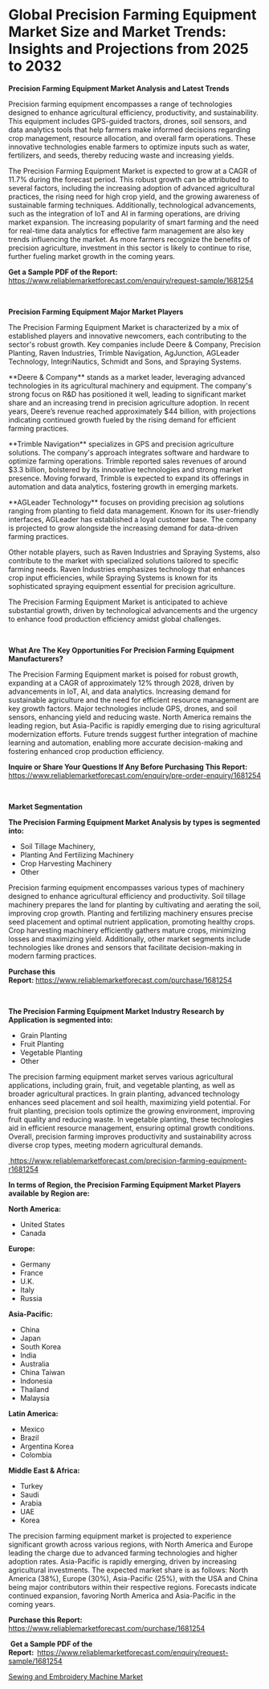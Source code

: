 <p><h1>Global Precision Farming Equipment Market Size and Market Trends: Insights and Projections from 2025 to 2032</h1></p><p><strong>Precision Farming Equipment Market Analysis and Latest Trends</strong></p>
<p><p>Precision farming equipment encompasses a range of technologies designed to enhance agricultural efficiency, productivity, and sustainability. This equipment includes GPS-guided tractors, drones, soil sensors, and data analytics tools that help farmers make informed decisions regarding crop management, resource allocation, and overall farm operations. These innovative technologies enable farmers to optimize inputs such as water, fertilizers, and seeds, thereby reducing waste and increasing yields.</p><p>The Precision Farming Equipment Market is expected to grow at a CAGR of 11.7% during the forecast period. This robust growth can be attributed to several factors, including the increasing adoption of advanced agricultural practices, the rising need for high crop yield, and the growing awareness of sustainable farming techniques. Additionally, technological advancements, such as the integration of IoT and AI in farming operations, are driving market expansion. The increasing popularity of smart farming and the need for real-time data analytics for effective farm management are also key trends influencing the market. As more farmers recognize the benefits of precision agriculture, investment in this sector is likely to continue to rise, further fueling market growth in the coming years.</p></p>
<p><strong>Get a Sample PDF of the Report:&nbsp;</strong> <a href="https://www.reliablemarketforecast.com/enquiry/request-sample/1681254?utm_campaign=3357&utm_medium=2&utm_source=Github&utm_content=ia&utm_term=11042025&utm_id=precision-farming-equipment">https://www.reliablemarketforecast.com/enquiry/request-sample/1681254</a></p>
<p>&nbsp;</p>
<p><strong>Precision Farming Equipment Major Market Players</strong></p>
<p><p>The Precision Farming Equipment Market is characterized by a mix of established players and innovative newcomers, each contributing to the sector's robust growth. Key companies include Deere & Company, Precision Planting, Raven Industries, Trimble Navigation, AgJunction, AGLeader Technology, IntegriNautics, Schmidt and Sons, and Spraying Systems.</p><p>**Deere & Company** stands as a market leader, leveraging advanced technologies in its agricultural machinery and equipment. The company's strong focus on R&D has positioned it well, leading to significant market share and an increasing trend in precision agriculture adoption. In recent years, Deere’s revenue reached approximately $44 billion, with projections indicating continued growth fueled by the rising demand for efficient farming practices.</p><p>**Trimble Navigation** specializes in GPS and precision agriculture solutions. The company's approach integrates software and hardware to optimize farming operations. Trimble reported sales revenues of around $3.3 billion, bolstered by its innovative technologies and strong market presence. Moving forward, Trimble is expected to expand its offerings in automation and data analytics, fostering growth in emerging markets.</p><p>**AGLeader Technology** focuses on providing precision ag solutions ranging from planting to field data management. Known for its user-friendly interfaces, AGLeader has established a loyal customer base. The company is projected to grow alongside the increasing demand for data-driven farming practices.</p><p>Other notable players, such as Raven Industries and Spraying Systems, also contribute to the market with specialized solutions tailored to specific farming needs. Raven Industries emphasizes technology that enhances crop input efficiencies, while Spraying Systems is known for its sophisticated spraying equipment essential for precision agriculture.</p><p>The Precision Farming Equipment Market is anticipated to achieve substantial growth, driven by technological advancements and the urgency to enhance food production efficiency amidst global challenges.</p></p>
<p>&nbsp;</p>
<p><strong>What Are The Key Opportunities For Precision Farming Equipment Manufacturers?</strong></p>
<p><p>The Precision Farming Equipment market is poised for robust growth, expanding at a CAGR of approximately 12% through 2028, driven by advancements in IoT, AI, and data analytics. Increasing demand for sustainable agriculture and the need for efficient resource management are key growth factors. Major technologies include GPS, drones, and soil sensors, enhancing yield and reducing waste. North America remains the leading region, but Asia-Pacific is rapidly emerging due to rising agricultural modernization efforts. Future trends suggest further integration of machine learning and automation, enabling more accurate decision-making and fostering enhanced crop production efficiency.</p></p>
<p><strong>Inquire or Share Your Questions If Any Before Purchasing This Report:</strong> <a href="https://www.reliablemarketforecast.com/enquiry/pre-order-enquiry/1681254?utm_campaign=3357&utm_medium=2&utm_source=Github&utm_content=ia&utm_term=11042025&utm_id=precision-farming-equipment">https://www.reliablemarketforecast.com/enquiry/pre-order-enquiry/1681254</a></p>
<p>&nbsp;</p>
<p><strong>Market Segmentation</strong></p>
<p><strong>The Precision Farming Equipment Market Analysis by types is segmented into:</strong></p>
<p><ul><li>Soil Tillage Machinery,</li><li>Planting And Fertilizing Machinery</li><li>Crop Harvesting Machinery</li><li>Other</li></ul></p>
<p><p>Precision farming equipment encompasses various types of machinery designed to enhance agricultural efficiency and productivity. Soil tillage machinery prepares the land for planting by cultivating and aerating the soil, improving crop growth. Planting and fertilizing machinery ensures precise seed placement and optimal nutrient application, promoting healthy crops. Crop harvesting machinery efficiently gathers mature crops, minimizing losses and maximizing yield. Additionally, other market segments include technologies like drones and sensors that facilitate decision-making in modern farming practices.</p></p>
<p><strong>Purchase this Report:&nbsp;</strong><a href="https://www.reliablemarketforecast.com/purchase/1681254?utm_campaign=3357&utm_medium=2&utm_source=Github&utm_content=ia&utm_term=11042025&utm_id=precision-farming-equipment">https://www.reliablemarketforecast.com/purchase/1681254</a></p>
<p>&nbsp;</p>
<p><strong>The Precision Farming Equipment Market Industry Research by Application is segmented into:</strong></p>
<p><ul><li>Grain Planting</li><li>Fruit Planting</li><li>Vegetable Planting</li><li>Other</li></ul></p>
<p><p>The precision farming equipment market serves various agricultural applications, including grain, fruit, and vegetable planting, as well as broader agricultural practices. In grain planting, advanced technology enhances seed placement and soil health, maximizing yield potential. For fruit planting, precision tools optimize the growing environment, improving fruit quality and reducing waste. In vegetable planting, these technologies aid in efficient resource management, ensuring optimal growth conditions. Overall, precision farming improves productivity and sustainability across diverse crop types, meeting modern agricultural demands.</p></p>
<p><a href="https://www.reliablemarketforecast.com/precision-farming-equipment-r1681254?utm_campaign=3357&utm_medium=2&utm_source=Github&utm_content=ia&utm_term=11042025&utm_id=precision-farming-equipment">&nbsp;https://www.reliablemarketforecast.com/precision-farming-equipment-r1681254</a></p>
<p><strong>In terms of Region, the Precision Farming Equipment Market Players available by Region are:</strong></p>
<p>
    <p> <strong> North America: </strong>
        <ul>
            <li>United States</li>
            <li>Canada</li>
        </ul>
        </p> 
    <p> <strong> Europe: </strong>
        <ul>
            <li>Germany</li>
            <li>France</li>
            <li>U.K.</li>
            <li>Italy</li>
            <li>Russia</li>
        </ul>
        </p> 
    <p> <strong> Asia-Pacific: </strong>
        <ul>
            <li>China</li>
            <li>Japan</li>
            <li>South Korea</li>
            <li>India</li>
            <li>Australia</li>
            <li>China Taiwan</li>
            <li>Indonesia</li>
            <li>Thailand</li>
            <li>Malaysia</li>
        </ul>
        </p> 
    <p> <strong> Latin America: </strong>
        <ul>
            <li>Mexico</li>
            <li>Brazil</li>
            <li>Argentina Korea</li>
            <li>Colombia</li>
        </ul>
        </p> 
    <p> <strong> Middle East & Africa: </strong>
        <ul>
            <li>Turkey</li>
            <li>Saudi</li>
            <li>Arabia</li>
            <li>UAE</li>
            <li>Korea</li>
        </ul>
    </p>
    </p>
<p><p>The precision farming equipment market is projected to experience significant growth across various regions, with North America and Europe leading the charge due to advanced farming technologies and higher adoption rates. Asia-Pacific is rapidly emerging, driven by increasing agricultural investments. The expected market share is as follows: North America (38%), Europe (30%), Asia-Pacific (25%), with the USA and China being major contributors within their respective regions. Forecasts indicate continued expansion, favoring North America and Asia-Pacific in the coming years.</p></p>
<p><strong>Purchase this Report: </strong><a href="https://www.reliablemarketforecast.com/purchase/1681254?utm_campaign=3357&utm_medium=2&utm_source=Github&utm_content=ia&utm_term=11042025&utm_id=precision-farming-equipment">https://www.reliablemarketforecast.com/purchase/1681254</a></p>
<p>&nbsp;<strong>Get a Sample PDF of the Report:&nbsp;&nbsp;</strong><a href="https://www.reliablemarketforecast.com/enquiry/request-sample/1681254?utm_campaign=3357&utm_medium=2&utm_source=Github&utm_content=ia&utm_term=11042025&utm_id=precision-farming-equipment">https://www.reliablemarketforecast.com/enquiry/request-sample/1681254</a></p>
<p><strong></strong></p>
<p><p><a href="https://github.com/amagloeaad54/Market-Research-Report-List-1/blob/main/sewing-and-embroidery-machine-market.md?utm_campaign=3357&utm_medium=2&utm_source=Github&utm_content=ia&utm_term=11042025&utm_id=precision-farming-equipment">Sewing and Embroidery Machine Market</a></p></p>